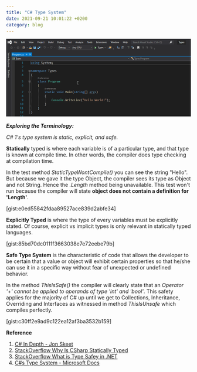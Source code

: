 ```yaml
---
title: "C# Type System"
date: 2021-09-21 10:01:22 +0200
category: blog 
---
```


![TypeSystem](/images/csharp_type_system.png)

**_Exploring the Terminology:_**

_C# 1's type system is static, explicit, and safe._

**Statically** typed is where each variable is of a particular type, and that type is known at compile time. In other words, the compiler does type checking at compilation time.

In the test method _StaticTypeWontCompile()_ you can see the string "Hello". But because we gave it the type Object, the compiler sees its type as Object and not String. Hence the _.Length_ method being unavailable. This test won't run because the compiler will state **object does not contain a definition for 'Length'**.

[gist:e0ed55842fdaa89527ace839d2abfe34]

**Explicitly Typed** is where the type of every variables must be explicitly stated. Of course, explicit vs implicit types is only relevant in statically typed languages.

[gist:85bd70dc0111f3663038e7e72eebe79b]

**Safe Type System** is the characteristic of code that allows the developer to be certain that a value or object will exhibit certain properties so that he/she can use it in a specific way without fear of unexpected or undefined behavior.

In the method _ThisIsSafe()_ the compiler will clearly state that an _Operator '+' cannot be applied to operands of type 'int' and 'bool'_. This safety applies for the majority of C# up until we get to Collections, Inheritance, Overriding and Interfaces as witnessed in method _ThisIsUnsafe_ which compiles perfectly.

[gist:c30ff2e9ad9c122ea12af3ba3532b159]

**Reference**

1. [C# In Depth - Jon Skeet](https://csharpindepth.com/)
2. [StackOverflow Why Is CSharp Statically Typed](https://stackoverflow.com/questions/859186/why-is-c-sharp-statically-typed)
3. [StackOverflow What is Type Safey in .NET](https://stackoverflow.com/questions/2437469/what-is-type-safe-in-net)
4. [C#s Type System - Microsoft Docs](https://docs.microsoft.com/en-us/dotnet/csharp/programming-guide/types/)
